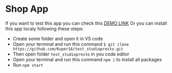 # Shop App
If you want to test this app you can check this [DEMO LINK](https://kuper18.github.io/test_studiopresto/)
Or you can install this app localy following these steps:
- Create some folder and open it in VS code
- Open your terminal and run this command `$ git clone https://github.com/Kuper18/test_studiopresto.git`
- Then open folder `test_studiopresto` in you code editor
- Open your terminal and run this command `npm i` to install all packages
- Run `npm start`